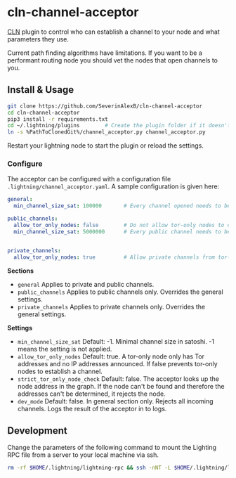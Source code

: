 # cln-channel-acceptor

[CLN](https://github.com/ElementsProject/lightning) plugin to control who can establish a channel to your node
and what parameters they use. 

Current path finding algorithms have limitations. If you want to be a performant routing node you should vet
the nodes that open channels to you.

## Install & Usage

```bash
git clone https://github.com/SeverinAlexB/cln-channel-acceptor
cd cln-channel-acceptor
pip3 install -r requirements.txt
cd ~/.lightning/plugins        # Create the plugin folder if it doesn't exist yet.
ln -s %PathToClonedGit%/channel_acceptor.py channel_acceptor.py 
```

Restart your lightning node to start the plugin or reload the settings.

### Configure

The acceptor can be configured with a configuration file `.lightning/channel_acceptor.yaml`.
A sample configuration is given here:

```yaml
general:
  min_channel_size_sat: 100000       # Every channel opened needs to be at least 100,000sat

public_channels:
  allow_tor_only_nodes: false        # Do not allow tor-only nodes to open public channels.
  min_channel_size_sat: 5000000      # Every public channel needs to be at least 5M sat.


private_channels:
  allow_tor_only_nodes: true         # Allow private channels from tor-only nodes.
```

**Sections**

- `general` Applies to private and public channels.
- `public_channels` Applies to public channels only. Overrides the general settings.
- `private_channels` Applies to private channels only. Overrides the general settings.


**Settings**

- `min_channel_size_sat` Default: -1. Minimal channel size in satoshi. -1 means the setting is not applied.
- `allow_tor_only_nodes` Default: true. A tor-only node only has Tor addresses and no IP addresses announced. If false
prevents tor-only nodes to establish a channel.
- `strict_tor_only_node_check` Default: false. The acceptor looks up the node address in the graph. If the node can't 
be found and therefore the addresses can't be determined, it rejects the node.
- `dev_mode` Default: false. In general section only. Rejects all incoming channels. Logs the result of the acceptor in
to logs.


## Development

Change the parameters of the following command to mount the Lighting RPC file from a server to your local machine via ssh.

```bash
rm -rf $HOME/.lightning/lightning-rpc && ssh -nNT -L $HOME/.lightning/lightning-rpc:/home/bitcoin/.lightning/bitcoin/lightning-rpc your.server.com
```
